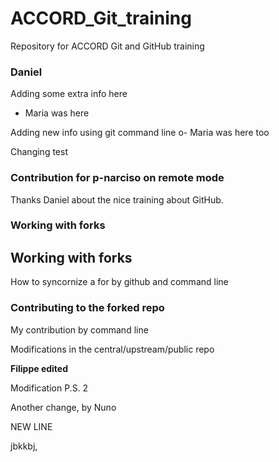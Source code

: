 # ACCORD_Git_training
Repository for ACCORD Git and GitHub training 

### Daniel 
Adding some extra info here
- Maria was here

Adding new info using git command line
o- Maria was here too


Changing test

### Contribution for p-narciso on remote mode
Thanks Daniel about the nice training about GitHub.


### Working with forks
## Working with forks


How to syncornize a for by github and command line

### Contributing to the forked repo

My contribution by command line 

Modifications in the central/upstream/public repo 


**Filippe edited**


Modification P.S. 2

Another change, by Nuno

NEW LINE



jbkkbj,



